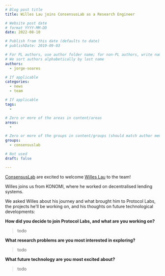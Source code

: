 ```yaml
---
# Blog post title
title: Willes Lau joins ConsensusLab as a Research Engineer

# Website post date
# format YYYY-MM-DD
date: 2022-08-10

# Publish from this date (defaults to date)
# publishDate: 2019-09-03

# For PL authors, use author folder name; for non-PL authors, write name as in paper within ""
# We sort authors alphabetically by last name
authors:
  - jorge-soares

# If applicable
categories:
  - news
  - team

# If applicable
tags:
  -

# Zero or more of the areas in content/areas
areas:
  -

# Zero or more of the groups in content/groups (should match author membership)
groups:
  - consensuslab

# Not used
draft: false

---
```


[ConsensusLab](/groups/consensuslab/) are excited to welcome [Willes Lau](/authors/willes-lau) to the team!

Willes joins us from KONOMI, where he worked on decentralised lending systems.

We asked Willes about his journey and what brought him to Protocol Labs, the projects he'll be working on, and his thoughts on future technological developments:

**How did you decide to join Protocol Labs, and what are you working on?**

> todo

**What research problems are you most interested in exploring?**

> todo

**What future technology are you most excited about?**

> todo
